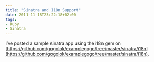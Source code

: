 ```yaml
---
title: "Sinatra and I18n Support"
date: 2011-11-18T23:22:18+02:00
tags:
- Ruby
- Sinatra
---
```


I’ve posted a sample sinatra app using the i18n gem on [https://github.com/gogolok/examplegogo/tree/master/sinatra/i18n](https://github.com/gogolok/examplegogo/tree/master/sinatra/i18n).
